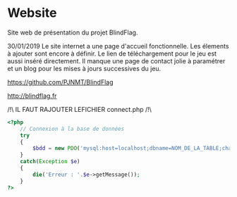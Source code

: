 # Website
Site web de présentation du projet BlindFlag.

30/01/2019
Le site internet a une page d'accueil fonctionnelle. Les élements à ajouter sont encore à définir.
Le lien de téléchargement pour le jeu est aussi inséré directement. Il manque une page de contact jolie à paramétrer et un blog pour les mises à jours successives du jeu.

https://github.com/PJNMT/BlindFlag

http://blindflag.fr


/!\ IL FAUT RAJOUTER LEFICHIER connect.php /!\
``` php
<?php
 	// Connexion à la base de données
	try
	{
    	$bdd = new PDO('mysql:host=localhost;dbname=NOM_DE_LA_TABLE;charset=utf8', 'USER', 'PASSWORD');
	}
	catch(Exception $e)
	{
    	die('Erreur : '.$e->getMessage());
	}
?>
```
